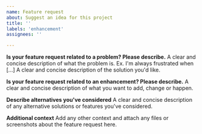 ```yaml
---
name: Feature request
about: Suggest an idea for this project
title: ''
labels: 'enhancement'
assignees: ''

---
```


**Is your feature request related to a problem? Please describe.**
A clear and concise description of what the problem is. Ex. I'm always frustrated when [...]
A clear and concise description of the solution you'd like.

**Is your feature request related to an enhancement? Please describe.**
A clear and concise description of what you want to add, change or happen.

**Describe alternatives you've considered**
A clear and concise description of any alternative solutions or features you've considered.

**Additional context**
Add any other context and attach any files or screenshots about the feature request here.
